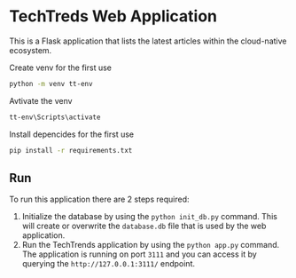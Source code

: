 # TechTreds Web Application

This is a Flask application that lists the latest articles within the cloud-native ecosystem.


Create venv for the first use
```bash
python -m venv tt-env
```

Avtivate the venv
```bash
tt-env\Scripts\activate
```

Install depencides for the first use
```bash
pip install -r requirements.txt
```


## Run 

To run this application there are 2 steps required:

1. Initialize the database by using the `python init_db.py` command. This will create or overwrite the `database.db` file that is used by the web application.
2.  Run the TechTrends application by using the `python app.py` command. The application is running on port `3111` and you can access it by querying the `http://127.0.0.1:3111/` endpoint.

